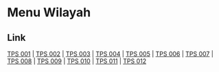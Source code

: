 # Menu Wilayah

## Link

[TPS 001](https://github.com/gigit-pemilu/pemilu-2024-75-gorontalo/tree/main/pilpres/hitung-suara/sub/75-gorontalo/sub/01-gorontalo/sub/10-telaga-biru/sub/2005-tuladenggi/sub/001-tps)
 | 
[TPS 002](https://github.com/gigit-pemilu/pemilu-2024-75-gorontalo/tree/main/pilpres/hitung-suara/sub/75-gorontalo/sub/01-gorontalo/sub/10-telaga-biru/sub/2005-tuladenggi/sub/002-tps)
 | 
[TPS 003](https://github.com/gigit-pemilu/pemilu-2024-75-gorontalo/tree/main/pilpres/hitung-suara/sub/75-gorontalo/sub/01-gorontalo/sub/10-telaga-biru/sub/2005-tuladenggi/sub/003-tps)
 | 
[TPS 004](https://github.com/gigit-pemilu/pemilu-2024-75-gorontalo/tree/main/pilpres/hitung-suara/sub/75-gorontalo/sub/01-gorontalo/sub/10-telaga-biru/sub/2005-tuladenggi/sub/004-tps)
 | 
[TPS 005](https://github.com/gigit-pemilu/pemilu-2024-75-gorontalo/tree/main/pilpres/hitung-suara/sub/75-gorontalo/sub/01-gorontalo/sub/10-telaga-biru/sub/2005-tuladenggi/sub/005-tps)
 | 
[TPS 006](https://github.com/gigit-pemilu/pemilu-2024-75-gorontalo/tree/main/pilpres/hitung-suara/sub/75-gorontalo/sub/01-gorontalo/sub/10-telaga-biru/sub/2005-tuladenggi/sub/006-tps)
 | 
[TPS 007](https://github.com/gigit-pemilu/pemilu-2024-75-gorontalo/tree/main/pilpres/hitung-suara/sub/75-gorontalo/sub/01-gorontalo/sub/10-telaga-biru/sub/2005-tuladenggi/sub/007-tps)
 | 
[TPS 008](https://github.com/gigit-pemilu/pemilu-2024-75-gorontalo/tree/main/pilpres/hitung-suara/sub/75-gorontalo/sub/01-gorontalo/sub/10-telaga-biru/sub/2005-tuladenggi/sub/008-tps)
 | 
[TPS 009](https://github.com/gigit-pemilu/pemilu-2024-75-gorontalo/tree/main/pilpres/hitung-suara/sub/75-gorontalo/sub/01-gorontalo/sub/10-telaga-biru/sub/2005-tuladenggi/sub/009-tps)
 | 
[TPS 010](https://github.com/gigit-pemilu/pemilu-2024-75-gorontalo/tree/main/pilpres/hitung-suara/sub/75-gorontalo/sub/01-gorontalo/sub/10-telaga-biru/sub/2005-tuladenggi/sub/010-tps)
 | 
[TPS 011](https://github.com/gigit-pemilu/pemilu-2024-75-gorontalo/tree/main/pilpres/hitung-suara/sub/75-gorontalo/sub/01-gorontalo/sub/10-telaga-biru/sub/2005-tuladenggi/sub/011-tps)
 | 
[TPS 012](https://github.com/gigit-pemilu/pemilu-2024-75-gorontalo/tree/main/pilpres/hitung-suara/sub/75-gorontalo/sub/01-gorontalo/sub/10-telaga-biru/sub/2005-tuladenggi/sub/012-tps)

